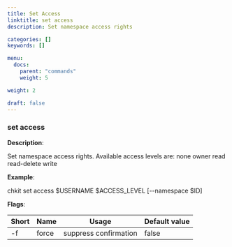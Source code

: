 ```yaml
---
title: Set Access
linktitle: set access
description: Set namespace access rights

categories: []
keywords: []

menu:
  docs:
    parent: "commands"
    weight: 5

weight: 2

draft: false
---
```


### set access

**Description**:

Set namespace access rights. Available access levels are:   none   owner   read   read-delete   write

**Example**:

chkit set access $USERNAME $ACCESS_LEVEL [--namespace $ID]

**Flags**:

| Short | Name | Usage | Default value |
| ----- | ---- | ----- | ------------- |
| -f | force | suppress confirmation | false |



